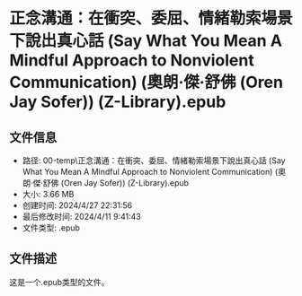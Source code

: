 ﻿# 正念溝通：在衝突、委屈、情緒勒索場景下說出真心話 (Say What You Mean A Mindful Approach to Nonviolent Communication) (奧朗‧傑‧舒佛 (Oren Jay Sofer)) (Z-Library).epub

## 文件信息
- 路径: 00-temp\正念溝通：在衝突、委屈、情緒勒索場景下說出真心話 (Say What You Mean A Mindful Approach to Nonviolent Communication) (奧朗‧傑‧舒佛 (Oren Jay Sofer)) (Z-Library).epub
- 大小: 3.66 MB
- 创建时间: 2024/4/27 22:31:56
- 最后修改时间: 2024/4/11 9:41:43
- 文件类型: .epub

## 文件描述
这是一个.epub类型的文件。


